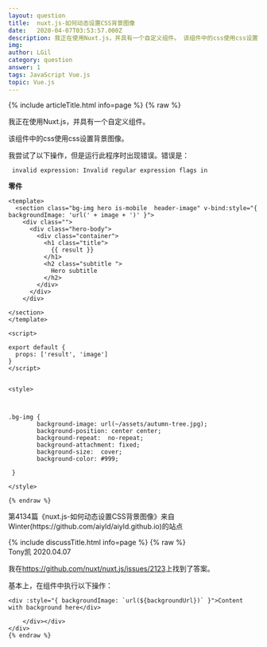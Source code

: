 ```yaml
---
layout: question
title:  nuxt.js-如何动态设置CSS背景图像
date:   2020-04-07T03:53:57.000Z
description: 我正在使用Nuxt.js，并具有一个自定义组件。 该组件中的css使用css设置背景图像。我尝试了以下操作，但是运行此程序时出现错误。错误是：...
img: 
author: LGil
category: question
answer: 1
tags: JavaScript Vue.js
topic: Vue.js
---
```

<div class="article-root">
  <div class="article">
    {% include articleTitle.html info=page %}
    {% raw %}
    <div class="article-content"><p><font style="vertical-align: inherit;"><font style="vertical-align: inherit;">我正在使用Nuxt.js，并具有一个自定义组件。 </font></font></p>

<p><font style="vertical-align: inherit;"><font style="vertical-align: inherit;">该组件中的css使用css设置背景图像。</font></font></p>

<p><font style="vertical-align: inherit;"><font style="vertical-align: inherit;">我尝试了以下操作，但是运行此程序时出现错误。</font><font style="vertical-align: inherit;">错误是：</font></font></p>

<pre><code> invalid expression: Invalid regular expression flags in
</code></pre>

<p><strong><font style="vertical-align: inherit;"><font style="vertical-align: inherit;">零件</font></font></strong></p>

<pre><code>&lt;template&gt;<font></font>
  &lt;section class="bg-img hero is-mobile  header-image" v-bind:style="{ backgroundImage: 'url(' + image + ')' }"&gt;<font></font>
    &lt;div class=""&gt;<font></font>
      &lt;div class="hero-body"&gt;<font></font>
        &lt;div class="container"&gt;<font></font>
          &lt;h1 class="title"&gt;<font></font>
            {{ result }}<font></font>
          &lt;/h1&gt;<font></font>
          &lt;h2 class="subtitle "&gt;<font></font>
            Hero subtitle<font></font>
          &lt;/h2&gt;<font></font>
        &lt;/div&gt;<font></font>
      &lt;/div&gt;<font></font>
    &lt;/div&gt;<font></font>
<font></font>
&lt;/section&gt;<font></font>
&lt;/template&gt;<font></font>
<font></font>
&lt;script&gt;<font></font>
<font></font>
export default {<font></font>
  props: ['result', 'image']<font></font>
}<font></font>
&lt;/script&gt;<font></font>
<font></font>
<font></font>
&lt;style&gt;<font></font>
<font></font>
<font></font>
<font></font>
.bg-img {<font></font>
        background-image: url(~/assets/autumn-tree.jpg);<font></font>
        background-position: center center;<font></font>
        background-repeat:  no-repeat;<font></font>
        background-attachment: fixed;<font></font>
        background-size:  cover;<font></font>
        background-color: #999;<font></font>
<font></font>
 }<font></font>
<font></font>
&lt;/style&gt;<font></font>
</code></pre></div>
    {% endraw %}
  </div>
  <p class="winter_mark">第4134篇《nuxt.js-如何动态设置CSS背景图像》来自Winter(https://github.com/aiyld/aiyld.github.io)的站点</p>
  <div class="discuss-wrapper">
    {% include discussTitle.html info=page %}
    {% raw %}
    <div class="discuss-list">
    <div class="discuss-item">
        <div class="discuss-parent">
          <div class="discuss-meta">
            <span class="discuss-user">Tony凯</span>
            <span class="discuss-time">2020.04.07</span>
          </div>
          <div class="discuss-comment"><p><font style="vertical-align: inherit;"><font style="vertical-align: inherit;">我在</font></font><a href="https://github.com/nuxt/nuxt.js/issues/2123" rel="nofollow noreferrer"><font style="vertical-align: inherit;"><font style="vertical-align: inherit;">https://github.com/nuxt/nuxt.js/issues/2123</font></font></a><font style="vertical-align: inherit;"><font style="vertical-align: inherit;">上找到了答案</font><font style="vertical-align: inherit;">。</font></font></p>

<p><font style="vertical-align: inherit;"><font style="vertical-align: inherit;">基本上，在组件中执行以下操作：</font></font></p>

<pre><code>&lt;div :style="{ backgroundImage: `url(${backgroundUrl})` }"&gt;Content with background here&lt;/div&gt;
</code></pre></div>
        </div></div>
    </div>
    {% endraw %}
  </div>
<div>
